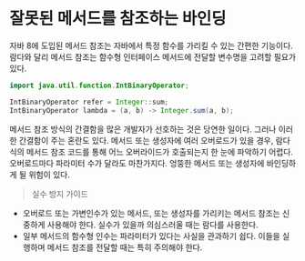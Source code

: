 # 잘못된 메서드를 참조하는 바인딩
자바 8에 도입된 메서드 참조는 자바에서 특정 함수를 가리킬 수 있는 간편한 기능이다.
람다와 달리 메서드 참조는 함수형 인터페이스 메서드에 전달할 변수명을 고려할 필요가 있다.

```java
import java.util.function.IntBinaryOperator;

IntBinaryOperator refer = Integer::sum;
IntBinaryOperator lambda = (a, b) -> Integer.sum(a, b);
```

메서드 참조 방식의 간결함을 많은 개발자가 선호하는 것은 당연한 일이다.
그러나 이러한 간결함이 주는 혼란도 있다.
메서드 또는 생성자에 여러 오버로드가 있을 경우, 람다식의 메서드 참조 코드를 통해 어느 오버라이드가 호출되는지 한 눈에 파악하기 어렵다.
오버로드마다 파라미터 수가 달라도 마찬가지다.
엉뚱한 메서드 또는 생성자에 바인딩하게 될 위험이 있다.

> 실수 방지 가이드

* 오버로드 또는 가변인수가 있는 메서드, 또는 생성자를 가리키는 메서드 참조는 신중하게 사용해야 한다. 실수가 있을까 의심스러울 때는 람다를 사용한다.
* 일부 메서드의 함수형 인수는 파라미터가 있다는 사실을 관과하기 쉽다. 이들을 실행하며 메서드 참조를 전달할 때는 특히 주의해야 한다.